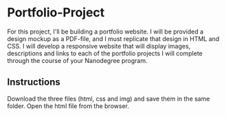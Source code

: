 # Portfolio-Project
For this project, I'll be building a portfolio website. I will be provided a design mockup as a PDF-file, and I must replicate that design in HTML and CSS. I will develop a responsive website that will display images, descriptions and links to each of the portfolio projects I will complete through the course of your Nanodegree program.

## Instructions
Download the three files (html, css and img) and save them in the same folder.
Open the html file from the browser.
